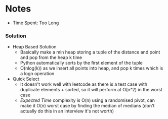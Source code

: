 # Notes

- Time Spent: Too Long

### Solution

- Heap Based Solution
  - Basically make a min heap storing a tuple of the distance and point and pop from the heap k time
  - Python automatically sorts by the first element of the tuple
  - O(nlog(k)) as we insert all points into heap, and pop k times which is a logn operation
- Quick Select
  - It doesn't work well with leetcode as there is a test case with duplicate elements + sorted,
    so it will perform at O(n^2) in the worst case
  - _Expected Time_ complexity is O(n) using a randomised pivot, can make it O(n) worst case by finding
    the median of medians (don't actually do this in an interview it's not worth)
